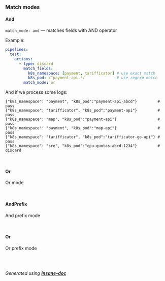 ### Match modes
#### And
`match_mode: and` — matches fields with AND operator

Example:
```yaml
pipelines:
  test:
    actions:
      - type: discard
        match_fields:
          k8s_namespace: [payment, tarifficator] # use exact match
          k8s_pod: /^payment-api.*/              # use regexp match
        match_mode: or
```

And if we process some logs:

```
{"k8s_namespace": "payment", "k8s_pod":"payment-api-abcd"}         # pass
{"k8s_namespace": "tarifficator", "k8s_pod":"payment-api"}         # pass
{"k8s_namespace": "map", "k8s_pod":"payment-api"}                  # pass
{"k8s_namespace": "payment", "k8s_pod":"map-api"}                  # pass
{"k8s_namespace": "tarifficator", "k8s_pod":"tarifficator-go-api"} # pass
{"k8s_namespace": "sre", "k8s_pod":"cpu-quotas-abcd-1234"}         # discard
```

<br>

#### Or
Or mode

<br>

#### AndPrefix
And prefix mode

<br>

#### Or
Or prefix mode

<br>


<br>*Generated using [__insane-doc__](https://github.com/vitkovskii/insane-doc)*